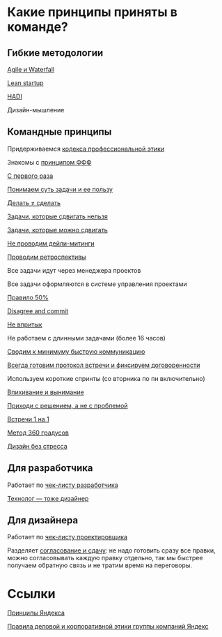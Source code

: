 # Какие принципы приняты в команде?

## Гибкие методологии 

[Agile и Waterfall](./agile.md)

[Lean startup](./lean-startup.md)

[HADI](./hadi.md)

Дизайн-мышление

## Командные принципы

Придерживаемся [кодекса профессиональной этики](https://bureau.ru/bb/soviet/20140623/)

Знакомы с [принципом ФФФ](https://bureau.ru/about/fff/)

[С первого раза](../../po/principles/first-time.md)

[Понимаем суть задачи и ее пользу](../../develop/dor.md)

[Делать ≠ сделать](https://bureau.ru/books/fff/demo/4)

[Задачи, которые сдвигать нельзя](./dont-move.md)

[Задачи, которые можно сдвигать](./move.md)

[Не проводим дейли-митинги](./meeting.md)

[Проводим ретроспективы](./retro.md)

Все задачи идут через менеджера проектов

Все задачи оформляются в системе управления проектами

[Правило 50%](./50.md)

[Disagree and commit](./disagree.md)

[Не впритык](https://bureau.ru/bb/soviet/20130909/)

Не работаем с длинными задачами (более 16 часов)

[Сводим к минимуму быструю коммуникацию](./fast-communication.md)

[Всегда готовим протокол встречи и фиксируем договоренности](./protocol.md)

Используем короткие спринты (со вторника по пн включительно)

[Впихивание и вынимание](./in-out.md)

[Приходи с решением, а не с проблемой](./come-with-solution.md)

[Встречи 1 на 1](./one-on-one.md)

[Метод 360 градусов](./360-degree-feedback.md)

[Дизайн без стресса](https://collab.ldwg.ru/stressless-design)

## Для разработчика

Работает по [чек-листу разработчика](../../develop/checklist.md)

[Технолог — тоже дизайнер](https://vimeo.com/34066658)

## Для дизайнера

Работает по [чек-листу проектировщика](../../design/checklist.md)

Разделяет [согласование и сдачу](https://youtu.be/WIFG_yQMCz8): не надо готовить сразу все правки, можно согласовывать каждую правку отдельно, так мы быстрее получаем обратную связь и не тратим время на переговоры.


# Ссылки
[Принципы Яндекса](https://yandex.ru/company/values)

[Правила деловой и корпоративной этики группы компаний Яндекс](https://yandex.ru/company/rules/code)